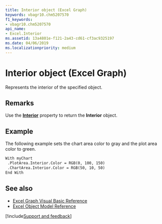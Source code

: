 ```yaml
---
title: Interior object (Excel Graph)
keywords: vbagr10.chm5207570
f1_keywords:
- vbagr10.chm5207570
api_name:
- Excel.Interior
ms.assetid: 13a4801e-f121-2a43-cd61-cf3ac9325197
ms.date: 04/06/2019
ms.localizationpriority: medium
---
```



# Interior object (Excel Graph)

Represents the interior of the specified object.


## Remarks

Use the **[Interior](excel.interior-graph-property.md)** property to return the **Interior** object. 



## Example

The following example sets the chart area color to gray and the plot area color to green.

```vb
With myChart 
 .PlotArea.Interior.Color = RGB(0, 100, 150) 
 .ChartArea.Interior.Color = RGB(50, 10, 50) 
End With
```

## See also

- [Excel Graph Visual Basic Reference](overview/excel/graph-visual-basic-reference.md)
- [Excel Object Model Reference](overview/excel/object-model.md)

[!include[Support and feedback](~/includes/feedback-boilerplate.md)]